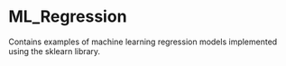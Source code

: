 # ML_Regression
Contains examples of machine learning regression models implemented using the sklearn library.
